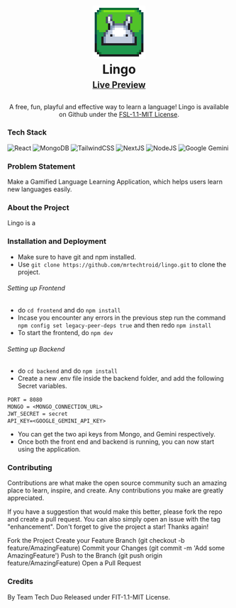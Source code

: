 <h1 align="center">
  <br>
  <a href="https://github.com/mrtechtroid/lingo"><img src="frontend/public/logo.png" alt="Lingo" width="120"></a>
  <br>
  <b>Lingo</b>
  <br>
  <sub><sup><a href = "https://lingo.mtt.one"><b>Live Preview</b></a></sup></sub>
  <sub>
  <br>
</h1>

<p align="center">
  A free, fun, playful and effective way to learn a language! 
  Lingo is available on Github under the <a href="LICENSE.md" target="_blank">FSL-1.1-MIT License</a>.
  <br />
</p>

### Tech Stack
![React](https://img.shields.io/badge/React-20232A?style=for-the-badge&logo=react&logoColor=61DAFB)
![MongoDB](https://img.shields.io/badge/MongoDB-%234ea94b.svg?style=for-the-badge&logo=mongodb&logoColor=white)
![TailwindCSS](https://img.shields.io/badge/tailwindcss-%2338B2AC.svg?style=for-the-badge&logo=tailwind-css&logoColor=white)
![NextJS](https://img.shields.io/badge/next.js-000000?style=for-the-badge&logo=nextdotjs&logoColor=white)
![NodeJS](https://img.shields.io/badge/node.js-6DA55F?style=for-the-badge&logo=node.js&logoColor=white)
![Google Gemini](https://img.shields.io/badge/Google%20Gemini-8E75B2?logo=googlegemini&logoColor=fff&style=for-the-badge)

### Problem Statement
Make a Gamified Language Learning Application, which helps users learn new languages easily. 

### About the Project
Lingo is a 

### Installation and Deployment
- Make sure to have git and npm installed. 
- Use `git clone https://github.com/mrtechtroid/lingo.git` to clone the project.
###### Setting up Frontend
- do `cd frontend` and do `npm install` 
- Incase you encounter any errors in the previous step run the command `npm config set legacy-peer-deps true` and then redo `npm install`
- To start the frontend, do `npm dev`
###### Setting up Backend
- do `cd backend` and do `npm install`
- Create a new .env file inside the backend folder, and add the following Secret variables. 
```
PORT = 8080
MONGO = <MONGO_CONNECTION_URL>
JWT_SECRET = secret
API_KEY=<GOOGLE_GEMINI_API_KEY>
```
- You can get the two api keys from Mongo, and Gemini respectively. 
- Once both the front end and backend is running, you can now start using the application. 

### Contributing
Contributions are what make the open source community such an amazing place to learn, inspire, and create. Any contributions you make are greatly appreciated.

If you have a suggestion that would make this better, please fork the repo and create a pull request. You can also simply open an issue with the tag "enhancement". Don't forget to give the project a star! Thanks again!

Fork the Project
Create your Feature Branch (git checkout -b feature/AmazingFeature)
Commit your Changes (git commit -m 'Add some AmazingFeature')
Push to the Branch (git push origin feature/AmazingFeature)
Open a Pull Request

### Credits
By Team Tech Duo
Released under FIT-1.1-MIT License. 
